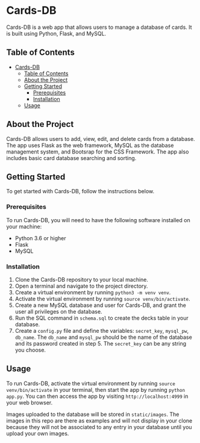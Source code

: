 # Cards-DB

Cards-DB is a web app that allows users to manage a database of cards. It is built using Python, Flask, and MySQL.

## Table of Contents

- [Cards-DB](#cards-db)
  - [Table of Contents](#table-of-contents)
  - [About the Project](#about-the-project)
  - [Getting Started](#getting-started)
    - [Prerequisites](#prerequisites)
    - [Installation](#installation)
  - [Usage](#usage)

## About the Project

Cards-DB allows users to add, view, edit, and delete cards from a database. The app uses Flask as the web framework, MySQL as the database management system, and Bootsrap for the CSS Framework. The app also includes basic card database searching and sorting.

## Getting Started

To get started with Cards-DB, follow the instructions below.

### Prerequisites

To run Cards-DB, you will need to have the following software installed on your machine:

- Python 3.6 or higher
- Flask
- MySQL

### Installation

1. Clone the Cards-DB repository to your local machine.
2. Open a terminal and navigate to the project directory.
3. Create a virtual environment by running `python3 -m venv venv`.
4. Activate the virtual environment by running `source venv/bin/activate`.
5. Create a new MySQL database and user for Cards-DB, and grant the user all privileges on the database.
6. Run the SQL command in `schema.sql` to create the decks table in your database.
7. Create a `config.py` file and define the variables: `secret_key`, `mysql_pw`, `db_name`. The `db_name` and `mysql_pw` should be the name of the database and its password created in step 5. The `secret_key` can be any string you choose.


## Usage

To run Cards-DB, activate the virtual environment by running `source venv/bin/activate` in your terminal, then start the app by running `python app.py`. You can then access the app by visiting `http://localhost:4999` in your web browser.

Images uploaded to the database will be stored in `static/images`. The images in this repo are there as examples and will not display in your clone because they will not be associated to any entry in your database until you upload your own images.

